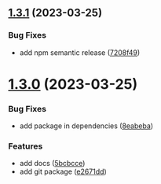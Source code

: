 ## [1.3.1](https://github.com/ptrptrd/test-semantic-release/compare/1.3.0...1.3.1) (2023-03-25)


### Bug Fixes

* add npm semantic release ([7208f49](https://github.com/ptrptrd/test-semantic-release/commit/7208f499666e05025f04a10547be7e79b8842643))

# [1.3.0](https://github.com/ptrptrd/test-semantic-release/compare/1.2.0...1.3.0) (2023-03-25)


### Bug Fixes

* add package in dependencies ([8eabeba](https://github.com/ptrptrd/test-semantic-release/commit/8eabebab6152d315b898a9bdfdbfc6cb237d513f))


### Features

* add docs ([5bcbcce](https://github.com/ptrptrd/test-semantic-release/commit/5bcbcce326fb52fd379c630efbbb5c305466486a))
* add git package ([e2671dd](https://github.com/ptrptrd/test-semantic-release/commit/e2671ddd0b480d6695679cbb58316b3d3668534b))
